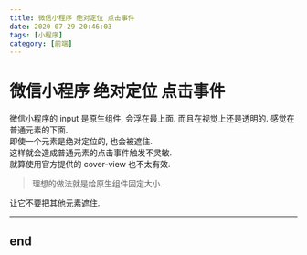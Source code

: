 ```yaml
---
title: 微信小程序 绝对定位 点击事件
date: 2020-07-29 20:46:03
tags: [小程序]
category: [前端]
---
```


# 微信小程序 绝对定位 点击事件

微信小程序的 input 是原生组件, 会浮在最上面. 而且在视觉上还是透明的. 感觉在普通元素的下面.  
即使一个元素是绝对定位的, 也会被遮住.  
这样就会造成普通元素的点击事件触发不灵敏.  
就算使用官方提供的 cover-view 也不太有效.

> 理想的做法就是给原生组件固定大小.

让它不要把其他元素遮住.

---

## end
